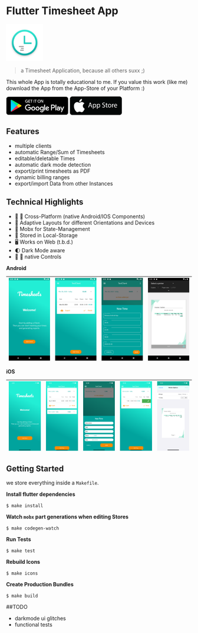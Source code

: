 # Flutter Timesheet App

<img src="https://github.com/digitalkaoz/flutter-timesheet/raw/master/assets/app_icon_transparent.png" width="100" height="100">

> a Timesheet Application, because all others suxx ;)

This whole App is totally educational to me. If you value this work (like me) download the App
from the App-Store of your Platform :)

<a href="https://play.google.com/store/apps/details?id=net.digitalkaoz.timesheet_flutter" target="_blank"><img src="https://github.com/digitalkaoz/flutter-timesheet/raw/master/assets/playstore.png" height="50"></a>
<a href="" target="_blank"><img src="https://github.com/digitalkaoz/flutter-timesheet/raw/master/assets/applestore.png" height="50"></a>


## Features
* multiple clients
* automatic Range/Sum of Timesheets
* editable/deletable Times
* automatic dark mode detection
* export/print timesheets as PDF
* dynamic billing ranges
* export/import Data from other Instances

## Technical Highlights

* 🤖 🍎 Cross-Platform (native Android/IOS Components)
* 📲 Adaptive Layouts for different Orientations and Devices
* 🧠 Mobx for State-Management
* 💾 Stored in Local-Storage
* 🖥 Works on Web (t.b.d.)
* 🌓 Dark Mode aware
* 🤖 🍎 native Controls


**Android**

| ![Empty](screenshots/android/android_1.png) | ![Timesheet](screenshots/android/android_4.png) | ![New Time](screenshots/android/android_3.png) | ![PDF Export](screenshots/android/android_5.png) |
|------------|-------------|-------------|-------------|

**iOS**

| ![Empty](screenshots/ios/ios_1.png) | ![Timesheets](screenshots/ios/ios_3.png) | ![New Time](screenshots/ios/ios_2.png) | ![Edit Time](screenshots/ios/ios_4.png) | ![Print](screenshots/ios/ios_5.png) |
|------------|-------------|-------------|-------------|-------------|


## Getting Started

we store everything inside a `Makefile`.

**Install flutter dependencies**

```shell script
$ make install
```

**Watch `mobx` part generations when editing Stores**

```shell script
$ make codegen-watch
```

**Run Tests**

```shell script
$ make test
```

**Rebuild Icons**

```shell script
$ make icons
```

**Create Production Bundles**

```shell script
$ make build
```

##TODO

* darkmode ui glitches
* functional tests
